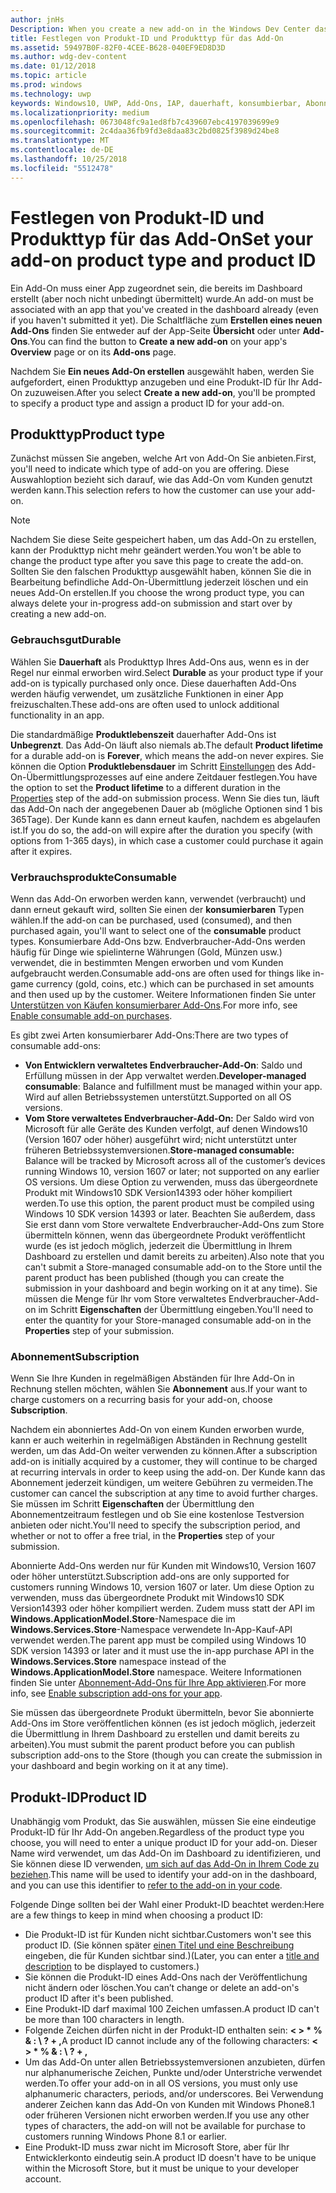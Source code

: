 ```yaml
---
author: jnHs
Description: When you create a new add-on in the Windows Dev Center dashboard, you need to specify a product type and assign it a product ID.
title: Festlegen von Produkt-ID und Produkttyp für das Add-On
ms.assetid: 59497B0F-82F0-4CEE-B628-040EF9ED8D3D
ms.author: wdg-dev-content
ms.date: 01/12/2018
ms.topic: article
ms.prod: windows
ms.technology: uwp
keywords: Windows10, UWP, Add-Ons, IAP, dauerhaft, konsumbierbar, Abonnement, Produkt, Typ, Produkt-ID, In-App-Kauf, In-App-Produkt
ms.localizationpriority: medium
ms.openlocfilehash: 0673048fc9a1ed8fb7c439607ebc4197039699e9
ms.sourcegitcommit: 2c4daa36fb9fd3e8daa83c2bd0825f3989d24be8
ms.translationtype: MT
ms.contentlocale: de-DE
ms.lasthandoff: 10/25/2018
ms.locfileid: "5512478"
---
```

# <a name="set-your-add-on-product-type-and-product-id"></a><span data-ttu-id="45a6e-103">Festlegen von Produkt-ID und Produkttyp für das Add-On</span><span class="sxs-lookup"><span data-stu-id="45a6e-103">Set your add-on product type and product ID</span></span>

<span data-ttu-id="45a6e-104">Ein Add-On muss einer App zugeordnet sein, die bereits im Dashboard erstellt (aber noch nicht unbedingt übermittelt) wurde.</span><span class="sxs-lookup"><span data-stu-id="45a6e-104">An add-on must be associated with an app that you've created in the dashboard already (even if you haven't submitted it yet).</span></span> <span data-ttu-id="45a6e-105">Die Schaltfläche zum **Erstellen eines neuen Add-Ons** finden Sie entweder auf der App-Seite **Übersicht** oder unter **Add-Ons**.</span><span class="sxs-lookup"><span data-stu-id="45a6e-105">You can find the button to **Create a new add-on** on your app's **Overview** page or on its **Add-ons** page.</span></span>

<span data-ttu-id="45a6e-106">Nachdem Sie **Ein neues Add-On erstellen** ausgewählt haben, werden Sie aufgefordert, einen Produkttyp anzugeben und eine Produkt-ID für Ihr Add-On zuzuweisen.</span><span class="sxs-lookup"><span data-stu-id="45a6e-106">After you select **Create a new add-on**, you'll be prompted to specify a product type and assign a product ID for your add-on.</span></span>

## <a name="product-type"></a><span data-ttu-id="45a6e-107">Produkttyp</span><span class="sxs-lookup"><span data-stu-id="45a6e-107">Product type</span></span>

<span data-ttu-id="45a6e-108">Zunächst müssen Sie angeben, welche Art von Add-On Sie anbieten.</span><span class="sxs-lookup"><span data-stu-id="45a6e-108">First, you'll need to indicate which type of add-on you are offering.</span></span> <span data-ttu-id="45a6e-109">Diese Auswahloption bezieht sich darauf, wie das Add-On vom Kunden genutzt werden kann.</span><span class="sxs-lookup"><span data-stu-id="45a6e-109">This selection refers to how the customer can use your add-on.</span></span>

> [!NOTE]
> <span data-ttu-id="45a6e-110">Nachdem Sie diese Seite gespeichert haben, um das Add-On zu erstellen, kann der Produkttyp nicht mehr geändert werden.</span><span class="sxs-lookup"><span data-stu-id="45a6e-110">You won't be able to change the product type after you save this page to create the add-on.</span></span> <span data-ttu-id="45a6e-111">Sollten Sie den falschen Produkttyp ausgewählt haben, können Sie die in Bearbeitung befindliche Add-On-Übermittlung jederzeit löschen und ein neues Add-On erstellen.</span><span class="sxs-lookup"><span data-stu-id="45a6e-111">If you choose the wrong product type, you can always delete your in-progress add-on submission and start over by creating a new add-on.</span></span>

<span id="durable" />

### <a name="durable"></a><span data-ttu-id="45a6e-112">Gebrauchsgut</span><span class="sxs-lookup"><span data-stu-id="45a6e-112">Durable</span></span>

<span data-ttu-id="45a6e-113">Wählen Sie **Dauerhaft** als Produkttyp Ihres Add-Ons aus, wenn es in der Regel nur einmal erworben wird.</span><span class="sxs-lookup"><span data-stu-id="45a6e-113">Select **Durable** as your product type if your add-on is typically purchased only once.</span></span> <span data-ttu-id="45a6e-114">Diese dauerhaften Add-Ons werden häufig verwendet, um zusätzliche Funktionen in einer App freizuschalten.</span><span class="sxs-lookup"><span data-stu-id="45a6e-114">These add-ons are often used to unlock additional functionality in an app.</span></span>

<span data-ttu-id="45a6e-115">Die standardmäßige **Produktlebenszeit** dauerhafter Add-Ons ist **Unbegrenzt**. Das Add-On läuft also niemals ab.</span><span class="sxs-lookup"><span data-stu-id="45a6e-115">The default **Product lifetime** for a durable add-on is **Forever**, which means the add-on never expires.</span></span> <span data-ttu-id="45a6e-116">Sie können die Option **Produktlebensdauer** im Schritt [Einstellungen](enter-add-on-properties.md) des Add-On-Übermittlungsprozesses auf eine andere Zeitdauer festlegen.</span><span class="sxs-lookup"><span data-stu-id="45a6e-116">You have the option to set the **Product lifetime** to a different duration in the [Properties](enter-add-on-properties.md) step of the add-on submission process.</span></span> <span data-ttu-id="45a6e-117">Wenn Sie dies tun, läuft das Add-On nach der angegebenen Dauer ab (mögliche Optionen sind 1 bis 365Tage). Der Kunde kann es dann erneut kaufen, nachdem es abgelaufen ist.</span><span class="sxs-lookup"><span data-stu-id="45a6e-117">If you do so, the add-on will expire after the duration you specify (with options from 1-365 days), in which case a customer could purchase it again after it expires.</span></span>

<span id="consumable" />

### <a name="consumable"></a><span data-ttu-id="45a6e-118">Verbrauchsprodukte</span><span class="sxs-lookup"><span data-stu-id="45a6e-118">Consumable</span></span>

<span data-ttu-id="45a6e-119">Wenn das Add-On erworben werden kann, verwendet (verbraucht) und dann erneut gekauft wird, sollten Sie einen der **konsumierbaren** Typen wählen.</span><span class="sxs-lookup"><span data-stu-id="45a6e-119">If the add-on can be purchased, used (consumed), and then purchased again, you'll want to select one of the **consumable** product types.</span></span> <span data-ttu-id="45a6e-120">Konsumierbare Add-Ons bzw. Endverbraucher-Add-Ons werden häufig für Dinge wie spielinterne Währungen (Gold, Münzen usw.) verwendet, die in bestimmten Mengen erworben und vom Kunden aufgebraucht werden.</span><span class="sxs-lookup"><span data-stu-id="45a6e-120">Consumable add-ons are often used for things like in-game currency (gold, coins, etc.) which can be purchased in set amounts and then used up by the customer.</span></span> <span data-ttu-id="45a6e-121">Weitere Informationen finden Sie unter [Unterstützen von Käufen konsumierbarer Add-Ons](../monetize/enable-consumable-add-on-purchases.md).</span><span class="sxs-lookup"><span data-stu-id="45a6e-121">For more info, see [Enable consumable add-on purchases](../monetize/enable-consumable-add-on-purchases.md).</span></span>

<span data-ttu-id="45a6e-122">Es gibt zwei Arten konsumierbarer Add-Ons:</span><span class="sxs-lookup"><span data-stu-id="45a6e-122">There are two types of consumable add-ons:</span></span>
- <span data-ttu-id="45a6e-123">**Von Entwicklern verwaltetes Endverbraucher-Add-On**: Saldo und Erfüllung müssen in der App verwaltet werden.</span><span class="sxs-lookup"><span data-stu-id="45a6e-123">**Developer-managed consumable**: Balance and fulfillment must be managed within your app.</span></span> <span data-ttu-id="45a6e-124">Wird auf allen Betriebssystemen unterstützt.</span><span class="sxs-lookup"><span data-stu-id="45a6e-124">Supported on all OS versions.</span></span>
- <span data-ttu-id="45a6e-125">**Vom Store verwaltetes Endverbraucher-Add-On:** Der Saldo wird von Microsoft für alle Geräte des Kunden verfolgt, auf denen Windows10 (Version 1607 oder höher) ausgeführt wird; nicht unterstützt unter früheren Betriebssystemversionen.</span><span class="sxs-lookup"><span data-stu-id="45a6e-125">**Store-managed consumable:** Balance will be tracked by Microsoft across all of the customer’s devices running Windows 10, version 1607 or later; not supported on any earlier OS versions.</span></span> <span data-ttu-id="45a6e-126">Um diese Option zu verwenden, muss das übergeordnete Produkt mit Windows10 SDK Version14393 oder höher kompiliert werden.</span><span class="sxs-lookup"><span data-stu-id="45a6e-126">To use this option, the parent product must be compiled using Windows 10 SDK version 14393 or later.</span></span> <span data-ttu-id="45a6e-127">Beachten Sie außerdem, dass Sie erst dann vom Store verwaltete Endverbraucher-Add-Ons zum Store übermitteln können, wenn das übergeordnete Produkt veröffentlicht wurde (es ist jedoch möglich, jederzeit die Übermittlung in Ihrem Dashboard zu erstellen und damit bereits zu arbeiten).</span><span class="sxs-lookup"><span data-stu-id="45a6e-127">Also note that you can't submit a Store-managed consumable add-on to the Store until the parent product has been published (though you can create the submission in your dashboard and begin working on it at any time).</span></span> <span data-ttu-id="45a6e-128">Sie müssen die Menge für Ihr vom Store verwaltetes Endverbraucher-Add-on im Schritt **Eigenschaften** der Übermittlung eingeben.</span><span class="sxs-lookup"><span data-stu-id="45a6e-128">You'll need to enter the quantity for your Store-managed consumable add-on in the **Properties** step of your submission.</span></span>

<span id="subscription" />

### <a name="subscription"></a><span data-ttu-id="45a6e-129">Abonnement</span><span class="sxs-lookup"><span data-stu-id="45a6e-129">Subscription</span></span>

<span data-ttu-id="45a6e-130">Wenn Sie Ihre Kunden in regelmäßigen Abständen für Ihre Add-On in Rechnung stellen möchten, wählen Sie **Abonnement** aus.</span><span class="sxs-lookup"><span data-stu-id="45a6e-130">If your want to charge customers on a recurring basis for your add-on, choose **Subscription**.</span></span>

<span data-ttu-id="45a6e-131">Nachdem ein abonniertes Add-On von einem Kunden erworben wurde, kann er auch weiterhin in regelmäßigen Abständen in Rechnung gestellt werden, um das Add-On weiter verwenden zu können.</span><span class="sxs-lookup"><span data-stu-id="45a6e-131">After a subscription add-on is initially acquired by a customer, they will continue to be charged at recurring intervals in order to keep using the add-on.</span></span> <span data-ttu-id="45a6e-132">Der Kunde kann das Abonnement jederzeit kündigen, um weitere Gebühren zu vermeiden.</span><span class="sxs-lookup"><span data-stu-id="45a6e-132">The customer can cancel the subscription at any time to avoid further charges.</span></span> <span data-ttu-id="45a6e-133">Sie müssen im Schritt **Eigenschaften** der Übermittlung den Abonnementzeitraum festlegen und ob Sie eine kostenlose Testversion anbieten oder nicht.</span><span class="sxs-lookup"><span data-stu-id="45a6e-133">You'll need to specify the subscription period, and whether or not to offer a free trial, in the **Properties** step of your submission.</span></span>

<span data-ttu-id="45a6e-134">Abonnierte Add-Ons werden nur für Kunden mit Windows10, Version 1607 oder höher unterstützt.</span><span class="sxs-lookup"><span data-stu-id="45a6e-134">Subscription add-ons are only supported for customers running Windows 10, version 1607 or later.</span></span> <span data-ttu-id="45a6e-135">Um diese Option zu verwenden, muss das übergeordnete Produkt mit Windows10 SDK Version14393 oder höher kompiliert werden. Zudem muss statt der API im **Windows.ApplicationModel.Store**-Namespace die im **Windows.Services.Store**-Namespace verwendete In-App-Kauf-API verwendet werden.</span><span class="sxs-lookup"><span data-stu-id="45a6e-135">The parent app must be compiled using Windows 10 SDK version 14393 or later and it must use the in-app purchase API in the **Windows.Services.Store** namespace instead of the **Windows.ApplicationModel.Store** namespace.</span></span> <span data-ttu-id="45a6e-136">Weitere Informationen finden Sie unter [Abonnement-Add-Ons für Ihre App aktivieren](../monetize/enable-subscription-add-ons-for-your-app.md).</span><span class="sxs-lookup"><span data-stu-id="45a6e-136">For more info, see [Enable subscription add-ons for your app](../monetize/enable-subscription-add-ons-for-your-app.md).</span></span>

<span data-ttu-id="45a6e-137">Sie müssen das übergeordnete Produkt übermitteln, bevor Sie abonnierte Add-Ons im Store veröffentlichen können (es ist jedoch möglich, jederzeit die Übermittlung in Ihrem Dashboard zu erstellen und damit bereits zu arbeiten).</span><span class="sxs-lookup"><span data-stu-id="45a6e-137">You must submit the parent product before you can publish subscription add-ons to the Store (though you can create the submission in your dashboard and begin working on it at any time).</span></span>

## <a name="product-id"></a><span data-ttu-id="45a6e-138">Produkt-ID</span><span class="sxs-lookup"><span data-stu-id="45a6e-138">Product ID</span></span>

<span data-ttu-id="45a6e-139">Unabhängig vom Produkt, das Sie auswählen, müssen Sie eine eindeutige Produkt-ID für Ihr Add-On angeben.</span><span class="sxs-lookup"><span data-stu-id="45a6e-139">Regardless of the product type you choose, you will need to enter a unique product ID for your add-on.</span></span> <span data-ttu-id="45a6e-140">Dieser Name wird verwendet, um das Add-On im Dashboard zu identifizieren, und Sie können diese ID verwenden, [um sich auf das Add-On in Ihrem Code zu beziehen](../monetize/in-app-purchases-and-trials.md#how-to-use-product-ids-for-add-ons-in-your-code).</span><span class="sxs-lookup"><span data-stu-id="45a6e-140">This name will be used to identify your add-on in the dashboard, and you can use this identifier to [refer to the add-on in your code](../monetize/in-app-purchases-and-trials.md#how-to-use-product-ids-for-add-ons-in-your-code).</span></span>

<span data-ttu-id="45a6e-141">Folgende Dinge sollten bei der Wahl einer Produkt-ID beachtet werden:</span><span class="sxs-lookup"><span data-stu-id="45a6e-141">Here are a few things to keep in mind when choosing a product ID:</span></span>

-   <span data-ttu-id="45a6e-142">Die Produkt-ID ist für Kunden nicht sichtbar.</span><span class="sxs-lookup"><span data-stu-id="45a6e-142">Customers won't see this product ID.</span></span> <span data-ttu-id="45a6e-143">(Sie können später [einen Titel und eine Beschreibung](create-add-on-descriptions.md) eingeben, die für Kunden sichtbar sind.)</span><span class="sxs-lookup"><span data-stu-id="45a6e-143">(Later, you can enter a [title and description](create-add-on-descriptions.md) to be displayed to customers.)</span></span>
-   <span data-ttu-id="45a6e-144">Sie können die Produkt-ID eines Add-Ons nach der Veröffentlichung nicht ändern oder löschen.</span><span class="sxs-lookup"><span data-stu-id="45a6e-144">You can’t change or delete an add-on's product ID after it's been published.</span></span>
-   <span data-ttu-id="45a6e-145">Eine Produkt-ID darf maximal 100 Zeichen umfassen.</span><span class="sxs-lookup"><span data-stu-id="45a6e-145">A product ID can't be more than 100 characters in length.</span></span>
-   <span data-ttu-id="45a6e-146">Folgende Zeichen dürfen nicht in der Produkt-ID enthalten sein: **&lt; &gt; \* % & : \\ ? + ,**</span><span class="sxs-lookup"><span data-stu-id="45a6e-146">A product ID cannot include any of the following characters: **&lt; &gt; \* % & : \\ ? + ,**</span></span>
-   <span data-ttu-id="45a6e-147">Um das Add-On unter allen Betriebssystemversionen anzubieten, dürfen nur alphanumerische Zeichen, Punkte und/oder Unterstriche verwendet werden.</span><span class="sxs-lookup"><span data-stu-id="45a6e-147">To offer your add-on in all OS versions, you must only use alphanumeric characters, periods, and/or underscores.</span></span> <span data-ttu-id="45a6e-148">Bei Verwendung anderer Zeichen kann das Add-On von Kunden mit Windows Phone8.1 oder früheren Versionen nicht erworben werden.</span><span class="sxs-lookup"><span data-stu-id="45a6e-148">If you use any other types of characters, the add-on will not be available for purchase to customers running Windows Phone 8.1 or earlier.</span></span>
-   <span data-ttu-id="45a6e-149">Eine Produkt-ID muss zwar nicht im Microsoft Store, aber für Ihr Entwicklerkonto eindeutig sein.</span><span class="sxs-lookup"><span data-stu-id="45a6e-149">A product ID doesn't have to be unique within the Microsoft Store, but it must be unique to your developer account.</span></span>
 
